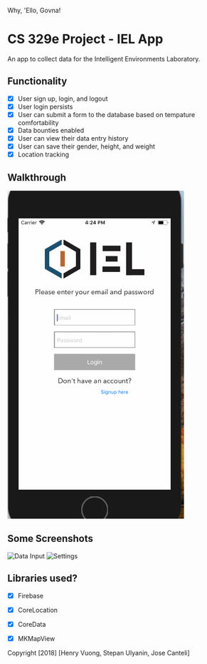 Why, 'Ello, Govna!

# CS 329e Project - IEL App

An app to collect data for the Intelligent Environments Laboratory.

## Functionality
- [x] User sign up, login, and logout
- [x] User login persists
- [x] User can submit a form to the database based on tempature comfortability
- [x] Data bounties enabled
- [x] User can view their data entry history
- [x] User can save their gender, height, and weight
- [x] Location tracking

## Walkthrough

<img src='walkthrough.gif' title='Video Walkthrough' width='' alt='Video Walkthrough' />

## Some Screenshots
  
<img src='data_input.gif' title="Data Input" width='' alt="Data Input"/>

<img src='settings_menu.gif' title="Settings" width='' alt='Settings'>

## Libraries used?
- [x] Firebase
- [x] CoreLocation
- [x] CoreData
- [x] MKMapView


Copyright [2018] [Henry Vuong, Stepan Ulyanin, Jose Canteli]
